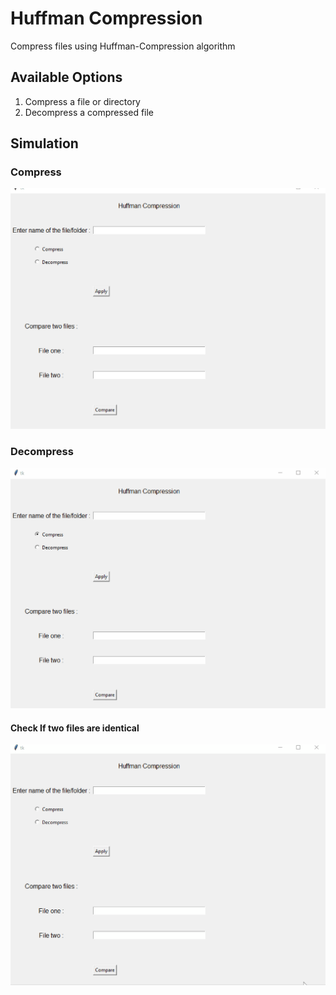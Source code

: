 # Huffman Compression
Compress files using Huffman-Compression algorithm
## Available Options
1. Compress a file or directory
2. Decompress a compressed file
## Simulation
### Compress
![](./readme-assets/compress.gif)
### Decompress
![](./readme-assets/decompress.gif)
#### Check If two files are identical
![](./readme-assets/check.gif)

